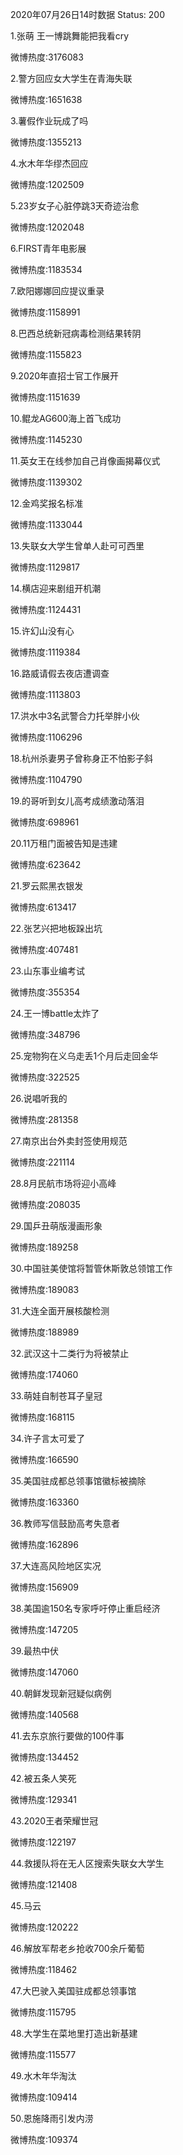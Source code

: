 2020年07月26日14时数据
Status: 200

1.张萌 王一博跳舞能把我看cry

微博热度:3176083

2.警方回应女大学生在青海失联

微博热度:1651638

3.薯假作业玩成了吗

微博热度:1355213

4.水木年华缪杰回应

微博热度:1202509

5.23岁女子心脏停跳3天奇迹治愈

微博热度:1202048

6.FIRST青年电影展

微博热度:1183534

7.欧阳娜娜回应提议重录

微博热度:1158991

8.巴西总统新冠病毒检测结果转阴

微博热度:1155823

9.2020年直招士官工作展开

微博热度:1151639

10.鲲龙AG600海上首飞成功

微博热度:1145230

11.英女王在线参加自己肖像画揭幕仪式

微博热度:1139302

12.金鸡奖报名标准

微博热度:1133044

13.失联女大学生曾单人赴可可西里

微博热度:1129817

14.横店迎来剧组开机潮

微博热度:1124431

15.许幻山没有心

微博热度:1119384

16.路威请假去夜店遭调查

微博热度:1113803

17.洪水中3名武警合力托举胖小伙

微博热度:1106296

18.杭州杀妻男子曾称身正不怕影子斜

微博热度:1104790

19.的哥听到女儿高考成绩激动落泪

微博热度:698961

20.11万租门面被告知是违建

微博热度:623642

21.罗云熙黑衣银发

微博热度:613417

22.张艺兴把地板跺出坑

微博热度:407481

23.山东事业编考试

微博热度:355354

24.王一博battle太炸了

微博热度:348796

25.宠物狗在义乌走丢1个月后走回金华

微博热度:322525

26.说唱听我的

微博热度:281358

27.南京出台外卖封签使用规范

微博热度:221114

28.8月民航市场将迎小高峰

微博热度:208035

29.国乒丑萌版漫画形象

微博热度:189258

30.中国驻美使馆将暂管休斯敦总领馆工作

微博热度:189083

31.大连全面开展核酸检测

微博热度:188989

32.武汉这十二类行为将被禁止

微博热度:174060

33.萌娃自制苍耳子皇冠

微博热度:168115

34.许子言太可爱了

微博热度:166590

35.美国驻成都总领事馆徽标被摘除

微博热度:163360

36.教师写信鼓励高考失意者

微博热度:162896

37.大连高风险地区实况

微博热度:156909

38.美国逾150名专家呼吁停止重启经济

微博热度:147205

39.最热中伏

微博热度:147060

40.朝鲜发现新冠疑似病例

微博热度:140568

41.去东京旅行要做的100件事

微博热度:134452

42.被五条人笑死

微博热度:129341

43.2020王者荣耀世冠

微博热度:122197

44.救援队将在无人区搜索失联女大学生

微博热度:121408

45.马云

微博热度:120222

46.解放军帮老乡抢收700余斤葡萄

微博热度:118462

47.大巴驶入美国驻成都总领事馆

微博热度:115795

48.大学生在菜地里打造出新基建

微博热度:115577

49.水木年华淘汰

微博热度:109414

50.恩施降雨引发内涝

微博热度:109374

